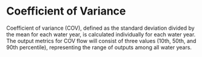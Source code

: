 # Coefficient of Variance

Coefficient of variance \(COV\), defined as the standard deviation divided by the mean for each water year, is calculated individually for each water year. The output metrics for COV flow will consist of three values \(10th, 50th, and 90th percentile\), representing the range of outputs among all water years.


